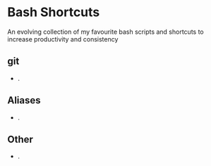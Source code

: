 # Bash Shortcuts
An evolving collection of my favourite bash scripts and shortcuts to increase productivity and consistency

## git
- .

## Aliases
- .

## Other
- .
